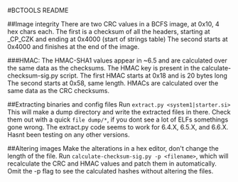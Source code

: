 #BCTOOLS README

##Image integrity
There are two CRC values in a BCFS image, at 0x10, 4 hex chars each.
The first is a checksum of all the headers, starting at _CP_CZK and ending at 0x4000 (start of strings table)
The second starts at 0x4000 and finishes at the end of the image.

###HMAC:
The HMAC-SHA1 values appear in ~6.5 and are calculated over the same data as the checksums. The HMAC key is present in the calculate-checksum-sig.py script.
The first HMAC starts at 0x18 and is 20 bytes long
The second starts at 0x58, same length.
HMACs are calculated over the same data as the CRC checksums.

##Extracting binaries and config files
Run `extract.py <system1|starter.si>` 
This will make a dump directory and write the extracted files in there.
Check them out with a quick `file dump/*`, if you dont see a lot of ELFs somethings gone wrong.
The extract.py code seems to work for 6.4.X, 6.5.X, and 6.6.X. Hasnt  been testing on any other versions.

##Altering images
Make the alterations in a hex editor, don't change the length of the file. Run `calculate-checksum-sig.py -p <filename>`, which will recalculate the CRC and HMAC values and patch them in automatically. Omit the -p flag to see the calculated hashes without altering the files.

